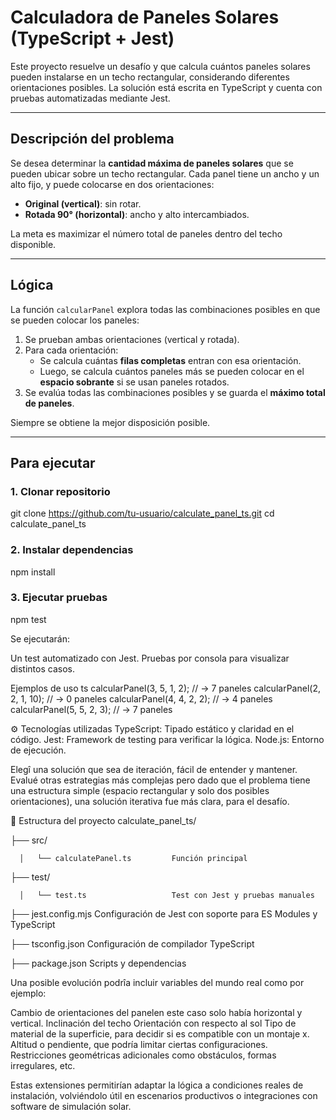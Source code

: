 # Calculadora de Paneles Solares (TypeScript + Jest)

Este proyecto resuelve un desafío y que calcula cuántos paneles solares pueden instalarse en un techo rectangular, considerando diferentes orientaciones posibles. La solución está escrita en TypeScript y cuenta con pruebas automatizadas mediante Jest.

---

##  Descripción del problema

Se desea determinar la **cantidad máxima de paneles solares** que se pueden ubicar sobre un techo rectangular. Cada panel tiene un ancho y un alto fijo, y puede colocarse en dos orientaciones:

- **Original (vertical)**: sin rotar.
- **Rotada 90° (horizontal)**: ancho y alto intercambiados.

La meta es maximizar el número total de paneles dentro del techo disponible.

---

##  Lógica 

La función `calcularPanel` explora todas las combinaciones posibles en que se pueden colocar los paneles:

1. Se prueban ambas orientaciones (vertical y rotada).
2. Para cada orientación:
   - Se calcula cuántas **filas completas** entran con esa orientación.
   - Luego, se calcula cuántos paneles más se pueden colocar en el **espacio sobrante** si se usan paneles rotados.
3. Se evalúa todas las combinaciones posibles y se guarda el **máximo total de paneles**.


Siempre se obtiene la mejor disposición posible.

---




## Para ejecutar

### 1. Clonar repositorio
git clone https://github.com/tu-usuario/calculate_panel_ts.git
cd calculate_panel_ts

### 2. Instalar dependencias
npm install

### 3. Ejecutar pruebas
npm test

Se ejecutarán:

Un test automatizado con Jest.
Pruebas por consola para visualizar distintos casos.

 Ejemplos de uso
ts
calcularPanel(3, 5, 1, 2); // → 7 paneles
calcularPanel(2, 2, 1, 10); // → 0 paneles
calcularPanel(4, 4, 2, 2); // → 4 paneles
calcularPanel(5, 5, 2, 3); // → 7 paneles

⚙️ Tecnologías utilizadas
TypeScript: Tipado estático y claridad en el código.
Jest: Framework de testing para verificar la lógica.
Node.js: Entorno de ejecución.

Elegî una solución que sea de iteración, fácil de entender y mantener. Evalué otras estrategias más complejas pero dado que el problema tiene una estructura simple (espacio rectangular y solo dos posibles orientaciones), una solución iterativa fue más clara, para el desafío. 


📁 Estructura del proyecto
calculate_panel_ts/

   ├── src/

      │   └── calculatePanel.ts         Función principal

   ├── test/

      │   └── test.ts                   Test con Jest y pruebas manuales

   ├── jest.config.mjs               Configuración de Jest con soporte para ES Modules y TypeScript

   ├── tsconfig.json                 Configuración de compilador TypeScript

   ├── package.json                  Scripts y dependencias



Una posible evolución podrîa incluir variables del mundo real como por ejemplo:

Cambio de orientaciones del panelen este caso solo había horizontal y vertical.
Inclinación del techo
Orientación con respecto al sol
Tipo de material de la superficie, para decidir si es compatible con un montaje x.
Altitud o pendiente, que podría limitar ciertas configuraciones.
Restricciones geométricas adicionales como obstáculos, formas irregulares, etc.

Estas extensiones permitirían adaptar la lógica a condiciones reales de instalación, volviéndolo útil en escenarios productivos o integraciones con software de simulación solar.





